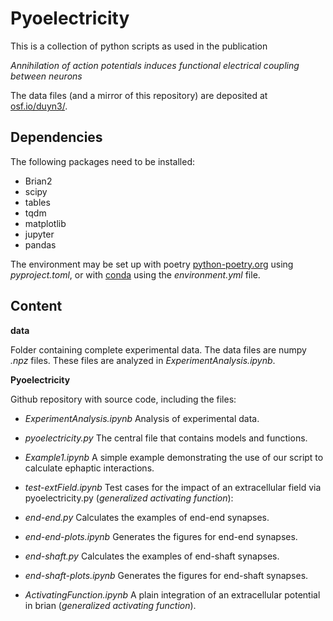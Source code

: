 # Pyoelectricity

This is a collection of python scripts as used in the publication

_Annihilation of action potentials induces functional electrical coupling between neurons_

The data files (and a mirror of this repository) are deposited at
[osf.io/duyn3/](https://osf.io/duyn3/).

## Dependencies
The following packages need to be installed:

- Brian2
- scipy
- tables
- tqdm
- matplotlib
- jupyter
- pandas

The environment may be set up with poetry 
[python-poetry.org](python-poetry.org)
using _pyproject.toml_, or with 
[conda](anaconda.com) using the _environment.yml_ file.

## Content

__data__ 

Folder containing complete experimental data.
   The data files are numpy _.npz_ files.
   These files are analyzed in _ExperimentAnalysis.ipynb_.

__Pyoelectricity__ 

Github repository with source code, including the files:

- _ExperimentAnalysis.ipynb_ Analysis of experimental data.

- _pyoelectricity.py_ The central file that contains models and functions.

- _Example1.ipynb_ A simple example demonstrating the use of our script to calculate ephaptic interactions.

- _test-extField.ipynb_ Test cases for the impact of an extracellular field via pyoelectricity.py (_generalized activating function_): 

- _end-end.py_ Calculates the examples of end-end synapses.
- _end-end-plots.ipynb_ Generates the figures for end-end synapses.
- _end-shaft.py_ Calculates the examples of end-shaft synapses.
- _end-shaft-plots.ipynb_ Generates the figures for end-shaft synapses.

- _ActivatingFunction.ipynb_ A plain integration of an extracellular potential in brian (_generalized activating function_).
